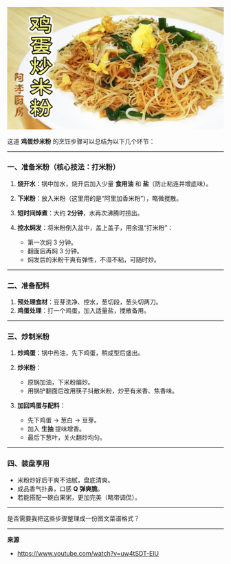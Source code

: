 ![](cover/04.鸡蛋炒米粉.jpg)


这道 **鸡蛋炒米粉** 的烹饪步骤可以总结为以下几个环节：

---

### 一、准备米粉（核心技法：打米粉）

1. **烧开水**：锅中加水，烧开后加入少量 **食用油** 和 **盐**（防止粘连并增底味）。
2. **下米粉**：放入米粉（这里用的是“阿里加香米粉”），略微搅散。
3. **短时间焯煮**：大约 **2分钟**，水再次沸腾时捞出。
4. **控水焖发**：将米粉倒入盆中，盖上盖子，用余温“打米粉”：

   * 第一次焖 3 分钟。
   * 翻面后再焖 3 分钟。
   * 焖发后的米粉干爽有弹性，不湿不粘，可随时炒。

---

### 二、准备配料

1. **预处理食材**：豆芽洗净、控水，葱切段，葱头切两刀。
2. **鸡蛋处理**：打一个鸡蛋，加入适量盐，搅散备用。

---

### 三、炒制米粉

1. **炒鸡蛋**：锅中热油，先下鸡蛋，稍成型后盛出。
2. **炒米粉**：

   * 原锅加油，下米粉煸炒。
   * 用锅铲翻面后改用筷子抖散米粉，炒至有米香、焦香味。
3. **加回鸡蛋与配料**：

   * 先下鸡蛋 → 葱白 → 豆芽。
   * 加入 **生抽** 提味增香。
   * 最后下葱叶，关火翻炒均匀。

---

### 四、装盘享用

* 米粉炒好后干爽不油腻，盘底清爽。
* 成品香气扑鼻，口感 **Q 弹爽脆**。
* 若能搭配一碗白果粥，更加完美（略带调侃）。

---

是否需要我把这些步骤整理成一份图文菜谱格式？


---

**来源**
+ <https://www.youtube.com/watch?v=uw4tSDT-ElU>


